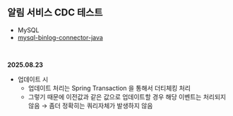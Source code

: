 ## 알림 서비스 CDC 테스트

- MySQL
- [mysql-binlog-connector-java](https://mvnrepository.com/artifact/com.zendesk/mysql-binlog-connector-java/0.25.0)

</br>

**2025.08.23**

- 업데이트 시
  - 업데이트 처리는 Spring Transaction 을 통해서 더티체킹 처리
  - 그렇기 때문에 이전값과 같은 값으로 업데이트할 경우 해당 이벤트는 처리되지 않음 → 좀더 정확히는 쿼리자체가 발생하지 않음
